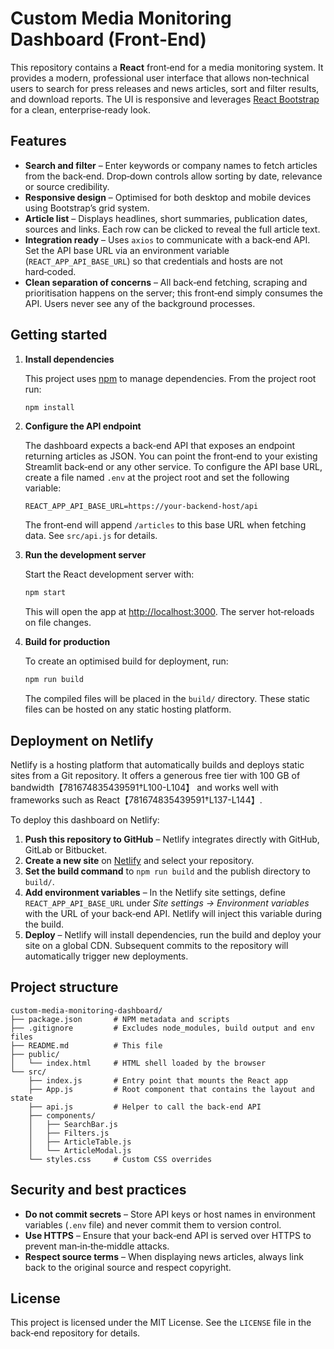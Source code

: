 # Custom Media Monitoring Dashboard (Front‑End)

This repository contains a **React** front‑end for a media monitoring system.  It provides a modern, professional user interface that allows non‑technical users to search for press releases and news articles, sort and filter results, and download reports.  The UI is responsive and leverages [React Bootstrap](https://react-bootstrap.github.io/) for a clean, enterprise‑ready look.

## Features

* **Search and filter** – Enter keywords or company names to fetch articles from the back‑end.  Drop‑down controls allow sorting by date, relevance or source credibility.
* **Responsive design** – Optimised for both desktop and mobile devices using Bootstrap’s grid system.
* **Article list** – Displays headlines, short summaries, publication dates, sources and links.  Each row can be clicked to reveal the full article text.
* **Integration ready** – Uses `axios` to communicate with a back‑end API.  Set the API base URL via an environment variable (`REACT_APP_API_BASE_URL`) so that credentials and hosts are not hard‑coded.
* **Clean separation of concerns** – All back‑end fetching, scraping and prioritisation happens on the server; this front‑end simply consumes the API.  Users never see any of the background processes.

## Getting started

1. **Install dependencies**

   This project uses [npm](https://www.npmjs.com/) to manage dependencies.  From the project root run:

   ```bash
   npm install
   ```

2. **Configure the API endpoint**

   The dashboard expects a back‑end API that exposes an endpoint returning articles as JSON.  You can point the front‑end to your existing Streamlit back‑end or any other service.  To configure the API base URL, create a file named `.env` at the project root and set the following variable:

   ```env
   REACT_APP_API_BASE_URL=https://your-backend-host/api
   ```

   The front‑end will append `/articles` to this base URL when fetching data.  See `src/api.js` for details.

3. **Run the development server**

   Start the React development server with:

   ```bash
   npm start
   ```

   This will open the app at [http://localhost:3000](http://localhost:3000).  The server hot‑reloads on file changes.

4. **Build for production**

   To create an optimised build for deployment, run:

   ```bash
   npm run build
   ```

   The compiled files will be placed in the `build/` directory.  These static files can be hosted on any static hosting platform.

## Deployment on Netlify

Netlify is a hosting platform that automatically builds and deploys static sites from a Git repository.  It offers a generous free tier with 100 GB of bandwidth【781674835439591†L100-L104】 and works well with frameworks such as React【781674835439591†L137-L144】.

To deploy this dashboard on Netlify:

1. **Push this repository to GitHub** – Netlify integrates directly with GitHub, GitLab or Bitbucket.
2. **Create a new site** on [Netlify](https://www.netlify.com/) and select your repository.
3. **Set the build command** to `npm run build` and the publish directory to `build/`.
4. **Add environment variables** – In the Netlify site settings, define `REACT_APP_API_BASE_URL` under *Site settings → Environment variables* with the URL of your back‑end API.  Netlify will inject this variable during the build.
5. **Deploy** – Netlify will install dependencies, run the build and deploy your site on a global CDN.  Subsequent commits to the repository will automatically trigger new deployments.

## Project structure

```
custom-media-monitoring-dashboard/
├── package.json       # NPM metadata and scripts
├── .gitignore         # Excludes node_modules, build output and env files
├── README.md          # This file
├── public/
│   └── index.html     # HTML shell loaded by the browser
└── src/
    ├── index.js       # Entry point that mounts the React app
    ├── App.js         # Root component that contains the layout and state
    ├── api.js         # Helper to call the back‑end API
    ├── components/
    │   ├── SearchBar.js
    │   ├── Filters.js
    │   ├── ArticleTable.js
    │   └── ArticleModal.js
    └── styles.css     # Custom CSS overrides
```

## Security and best practices

* **Do not commit secrets** – Store API keys or host names in environment variables (`.env` file) and never commit them to version control.
* **Use HTTPS** – Ensure that your back‑end API is served over HTTPS to prevent man‑in‑the‑middle attacks.
* **Respect source terms** – When displaying news articles, always link back to the original source and respect copyright.

## License

This project is licensed under the MIT License.  See the `LICENSE` file in the back‑end repository for details.